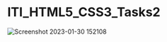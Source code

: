 # ITI_HTML5_CSS3_Tasks2

![Screenshot 2023-01-30 152108](https://user-images.githubusercontent.com/74258945/215489051-5d9b8a88-87a8-49e7-a18c-1d173e4c2321.png)
